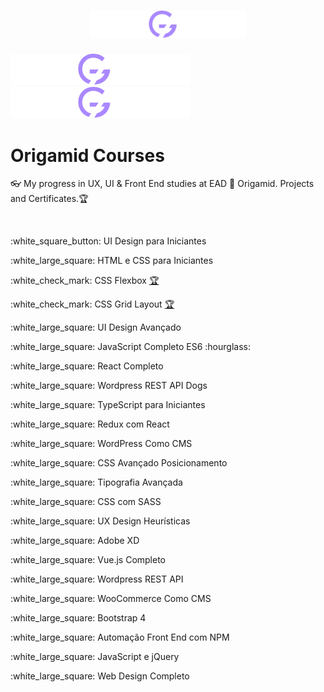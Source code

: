 <h1 align="center">
    <img alt="Origamid logo" src="./origamid_logo.svg" width="250px" />
</h1>

<picture>
  <source media="(prefers-color-scheme: dark)" srcset="https://github.com/rema77/origamid-courses/blob/master/origamid-logo-dark.svg">
  <img alt="Shows an illustrated sun in light color mode and a moon with stars in dark color mode." src="https://github.com/rema77/origamid-courses/blob/master/origamid-logo-light.svg">
</picture>

<picture>
  <source media="(prefers-color-scheme: dark)" srcset="https://github.com/rema77/origamid-courses/blob/master/origamid-logo-dark.svg">
  <img alt="Shows an illustrated sun in light color mode and a moon with stars in dark color mode." src="https://github.com/rema77/origamid-courses/blob/master/origamid-logo-light.svg">
</picture>


<h1> Origamid Courses</h1>
<p>👓 My progress in UX, UI &amp; Front End studies at EAD 🐺 Origamid. Projects and Certificates.🏆</p>
<br>
<p>:white_square_button: UI Design para Iniciantes</p>
<p>:white_large_square: HTML e CSS para Iniciantes</p>
<p>:white_check_mark: CSS Flexbox <a href="https://origamid.com/certificate/2aabcf77" target="_blank" title="Certificate">🏆</a></p>
<p>:white_check_mark: CSS Grid Layout <a href="https://origamid.com/certificate/7376c548" target="_blank" title="Certificate">🏆</a></p>
<p>:white_large_square: UI Design Avançado</p>
<p>:white_large_square: JavaScript Completo ES6 :hourglass:</p>
<p>:white_large_square: React Completo</p>
<p>:white_large_square: Wordpress REST API Dogs</p>
<p>:white_large_square: TypeScript para Iniciantes</p>
<p>:white_large_square: Redux com React</p>
<p>:white_large_square: WordPress Como CMS</p>
<p>:white_large_square: CSS Avançado Posicionamento</p>
<p>:white_large_square: Tipografia Avançada</p>
<p>:white_large_square: CSS com SASS</p>
<p>:white_large_square: UX Design Heurísticas</p>
<p>:white_large_square: Adobe XD</p>
<p>:white_large_square: Vue.js Completo</p>
<p>:white_large_square: Wordpress REST API</p>
<p>:white_large_square: WooCommerce Como CMS</p>
<p>:white_large_square: Bootstrap 4</p>
<p>:white_large_square: Automação Front End com NPM</p>
<p>:white_large_square: JavaScript e jQuery</p>
<p>:white_large_square: Web Design Completo</p>
